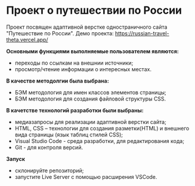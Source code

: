 # Проект о путешествии по России

Проект посвящен адаптивной верстке одностраничного сайта "Путешествие по России".
Демо проекта: https://russian-travel-theta.vercel.app/

**Основными функциями выполняемые пользователем являются:**
- переходы по ссылкам на внешнии источники;
- просмотр/чтение информации о интересных местах.

**В качестве методолгии была выбрана:**
- БЭМ методология для имен классов элементов страницы;
- БЭМ методология для создания файловой структуры CSS.

**В качетстве технологий разработки были выбраны:**
- медиазапросы для реализации адаптивной верстки сайта;
- HTML, CSS – технологии для создания разметки(HTML) и внешнего вида страницы (язык таблиц стилей CSS);
- Visual Studio Code - среда разработки, для редактирования кода;
- Git - для контроля версий.

**Запуск**
- склонируйте репозиторий;
- запустите Live Server с помощью расширения VSCode.
